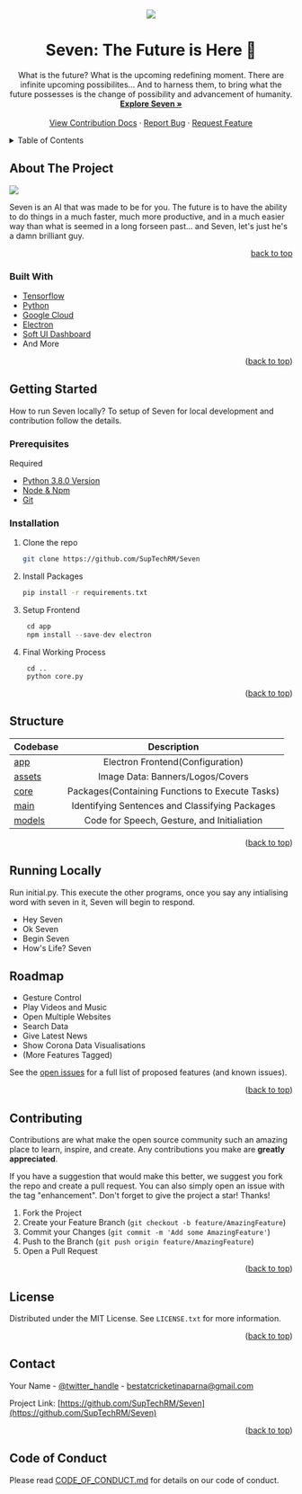 <div id="top"></div>


<!-- PROJECT LOGO -->
<br />
<div align="center">
  <a href="https://github.com/SupTechRM/Seven">
<p align="center">
  <img src="https://github.com/SupTechRM/Seven/blob/main/assets/img/banners/Alternative%20Banner.png">
</p>  </a>

  <h1 align="center"><strong>Seven: The Future is Here 🚀</strong></h1>

  <p align="center">
    What is the future? What is the upcoming redefining moment. There are infinite upcoming possibilites... And to harness them, to bring what the future possesses is the change of possibility and advancement of humanity. 
    <br />
    <a href="https://github.com/SupTechRM/Seven"><strong>Explore Seven »</strong></a>
    <br />
    <br />
    <a href="https://github.com/SupTechRM/Seven/blob/main/CONTRIBUTING.md">View Contribution Docs</a>
    ·
    <a href="https://github.com/SupTechRM/Seven/issues">Report Bug</a>
    ·
    <a href="https://github.com/SupTechRM/Seven/issues">Request Feature</a>
  </p>
</div>

<!-- TABLE OF CONTENTS -->
<details>
  <summary>Table of Contents</summary>
  <ol>
    <li>
      <a href="#about-the-project">About The Project</a>
      <ul>
        <li><a href="#built-with">Built With</a></li>
      </ul>
    </li>
    <li>
      <a href="#getting-started">Getting Started</a>
      <ul>
        <li><a href="#prerequisites">Prerequisites</a></li>
        <li><a href="#installation">Installation</a></li>
      </ul>
    </li>
    <li><a href="#structure">Structure</a></li>
    <li><a href="#running-locally">Running Locally</a></li>
    <li><a href="#roadmap">Roadmap</a></li>
    <li><a href="#contributing">Contributing</a></li>
    <li><a href="#license">License</a></li>
    <li><a href="#contact">Contact</a></li>
  </ol>
</details>



<!-- ABOUT THE PROJECT -->
## About The Project

<img src="https://github.com/SupTechRM/Seven/blob/main/assets/img/SevenAppPage.png"></img>

Seven is an AI that was made to be for you. The future is to have the ability to do things in a much faster, much more productive, and in a much easier way than what is seemed in a long forseen past... and Seven, let's just he's a damn brilliant guy. 

<p align="right"><a href="#top">back to top</a></p>



### Built With

* [Tensorflow](https://www.tensorflow.org/)
* [Python](https://www.python.org/)
* [Google Cloud](https://cloud.google.com/text-to-speech/?utm_source=google&utm_medium=cpc&utm_campaign=japac-IN-all-en-dr-bkws-all-pkws-trial-e-dr-1009882&utm_content=text-ad-none-none-DEV_c-CRE_497186278768-ADGP_Hybrid%20%7C%20BKWS%20-%20EXA%20%7C%20Txt%20~%20AI%20%26%20ML%20~%20Text-to-Speech_Global%20gap%20analysis-KWID_43700060670685257-kwd-506032294992&userloc_20465-network_g&utm_term=KW_google%20cloud%20text%20to%20speech&gclid=CjwKCAiAp8iMBhAqEiwAJb94z08Qmvt0-V01MIjuvdXURX5mUZIcr2EEV6KaGn243bRWs09GlH-UShoCgMIQAvD_BwE&gclsrc=aw.ds)
* [Electron](https://www.electronjs.org/)
* [Soft UI Dashboard](https://www.creative-tim.com/product/soft-ui-design-system)
* And More

<p align="right">(<a href="#top">back to top</a>)</p>



<!-- GETTING STARTED -->
## Getting Started

How to run Seven locally? 
To setup of Seven for local development and contribution follow the details. 

### Prerequisites

Required
* [Python 3.8.0 Version](https://www.python.org/downloads/release/python-380/)
* [Node & Npm](https://www.nodejs.org/)
* [Git](https://git-scm.com/book/en/v2/Getting-Started-Installing-Git)


### Installation

1. Clone the repo
   ```sh
   git clone https://github.com/SupTechRM/Seven
   ```
2. Install Packages
   ```sh
   pip install -r requirements.txt
   ```
3. Setup Frontend
   ```js
    cd app
    npm install --save-dev electron
   ```
4. Final Working Process
   ```
    cd ..
    python core.py

<p align="right">(<a href="#top">back to top</a>)</p>


<!-- STRUCTURE -->
## Structure

| Codebase              |      Description          |
| :-------------------- | :-----------------------: |
| [app](app)        |     Electron Frontend(Configuration)    |
| [assets](assets)  |     Image Data: Banners/Logos/Covers        |
| [core](core)      |    Packages(Containing Functions to Execute Tasks)    |
| [main](main)    |   Identifying Sentences and Classifying Packages     |
| [models](models)        |   Code for Speech, Gesture, and Initialiation      |

<p align="right">(<a href="#top">back to top</a>)</p>

<!-- RUNNING -->
## Running Locally
Run initial.py. This execute the other programs, once you say any intialising word with seven in it, Seven will begin to respond. 

- Hey Seven
- Ok Seven
- Begin Seven
- How's Life? Seven


<!-- ROADMAP -->
## Roadmap

-  Gesture Control
-  Play Videos and Music
-  Open Multiple Websites
-  Search Data
-  Give Latest News
-  Show Corona Data Visualisations
-  (More Features Tagged)


See the [open issues](https://github.com/SupTechRM/Seven/issues) for a full list of proposed features (and known issues).

<p align="right">(<a href="#top">back to top</a>)</p>



<!-- CONTRIBUTING -->
## Contributing

Contributions are what make the open source community such an amazing place to learn, inspire, and create. Any contributions you make are **greatly appreciated**.

If you have a suggestion that would make this better, we suggest you fork the repo and create a pull request. You can also simply open an issue with the tag "enhancement".
Don't forget to give the project a star! Thanks!

1. Fork the Project
2. Create your Feature Branch (`git checkout -b feature/AmazingFeature`)
3. Commit your Changes (`git commit -m 'Add some AmazingFeature'`)
4. Push to the Branch (`git push origin feature/AmazingFeature`)
5. Open a Pull Request

<p align="right">(<a href="#top">back to top</a>)</p>



<!-- LICENSE -->
## License

Distributed under the MIT License. See `LICENSE.txt` for more information.

<p align="right">(<a href="#top">back to top</a>)</p>



<!-- CONTACT -->
## Contact

Your Name - [@twitter_handle](https://www.youtube.com/watch?v=dQw4w9WgXcQ) - bestatcricketinaparna@gmail.com

Project Link: [https://github.com/SupTechRM/Seven](https://github.com/SupTechRM/Seven)

<p align="right">(<a href="#top">back to top</a>)</p>



## Code of Conduct

Please read [CODE_OF_CONDUCT.md](https://github.com/SupTechRM/Seven/blob/main/CODE_OF_CONDUCT.md) for details on our code of conduct.

